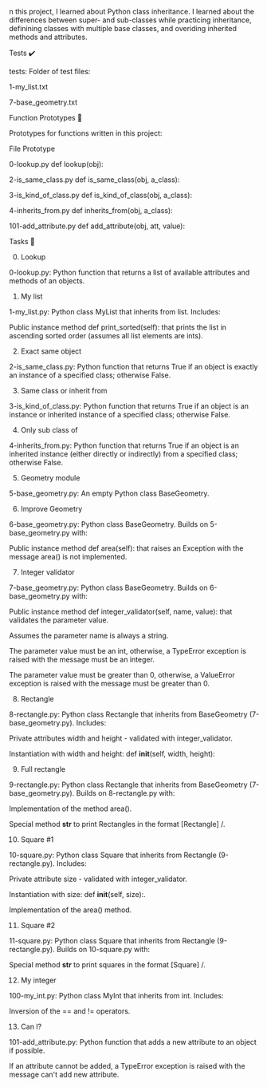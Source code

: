 n this project, I learned about Python class inheritance. I learned about the differences between super- and sub-classes while practicing inheritance, definining classes with multiple base classes, and overiding inherited methods and attributes.



Tests ✔️

tests: Folder of test files:

1-my_list.txt

7-base_geometry.txt

Function Prototypes 💾

Prototypes for functions written in this project:



File	Prototype

0-lookup.py	def lookup(obj):

2-is_same_class.py	def is_same_class(obj, a_class):

3-is_kind_of_class.py	def is_kind_of_class(obj, a_class):

4-inherits_from.py	def inherits_from(obj, a_class):

101-add_attribute.py	def add_attribute(obj, att, value):

Tasks 📃

0. Lookup



0-lookup.py: Python function that returns a list of available attributes and methods of an objects.

1. My list



1-my_list.py: Python class MyList that inherits from list. Includes:

Public instance method def print_sorted(self): that prints the list in ascending sorted order (assumes all list elements are ints).

2. Exact same object



2-is_same_class.py: Python function that returns True if an object is exactly an instance of a specified class; otherwise False.

3. Same class or inherit from



3-is_kind_of_class.py: Python function that returns True if an object is an instance or inherited instance of a specified class; otherwise False.

4. Only sub class of



4-inherits_from.py: Python function that returns True if an object is an inherited instance (either directly or indirectly) from a specified class; otherwise False.

5. Geometry module



5-base_geometry.py: An empty Python class BaseGeometry.

6. Improve Geometry



6-base_geometry.py: Python class BaseGeometry. Builds on 5-base_geometry.py with:

Public instance method def area(self): that raises an Exception with the message area() is not implemented.

7. Integer validator



7-base_geometry.py: Python class BaseGeometry. Builds on 6-base_geometry.py with:

Public instance method def integer_validator(self, name, value): that validates the parameter value.

Assumes the parameter name is always a string.

The parameter value must be an int, otherwise, a TypeError exception is raised with the message <name> must be an integer.

The parameter value must be greater than 0, otherwise, a ValueError exception is raised with the message <value> must be greater than 0.

8. Rectangle



8-rectangle.py: Python class Rectangle that inherits from BaseGeometry (7-base_geometry.py). Includes:

Private attributes width and height - validated with integer_validator.

Instantiation with width and height: def __init__(self, width, height):

9. Full rectangle



9-rectangle.py: Python class Rectangle that inherits from BaseGeometry (7-base_geometry.py). Builds on 8-rectangle.py with:

Implementation of the method area().

Special method __str__ to print Rectangles in the format [Rectangle] <width>/<height>.

10. Square #1



10-square.py: Python class Square that inherits from Rectangle (9-rectangle.py). Includes:

Private attribute size - validated with integer_validator.

Instantiation with size: def __init__(self, size):.

Implementation of the area() method.

11. Square #2



11-square.py: Python class Square that inherits from Rectangle (9-rectangle.py). Builds on 10-square.py with:

Special method __str__ to print squares in the format [Square] <width>/<height>.

12. My integer



100-my_int.py: Python class MyInt that inherits from int. Includes:

Inversion of the == and != operators.

13. Can I?



101-add_attribute.py: Python function that adds a new attribute to an object if possible.

If an attribute cannot be added, a TypeError exception is raised with the message can't add new attribute.
